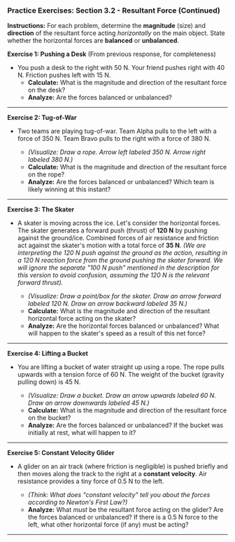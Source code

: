 
### Practice Exercises: Section 3.2 - Resultant Force (Continued)

**Instructions:** For each problem, determine the **magnitude** (size) and **direction** of the resultant force acting *horizontally* on the main object. State whether the horizontal forces are **balanced** or **unbalanced**.

**Exercise 1: Pushing a Desk** (From previous response, for completeness)

*   You push a desk to the right with 50 N. Your friend pushes right with 40 N. Friction pushes left with 15 N.
    *   **Calculate:** What is the magnitude and direction of the resultant force on the desk?
    *   **Analyze:** Are the forces balanced or unbalanced?
---
**Exercise 2: Tug-of-War**

*   Two teams are playing tug-of-war. Team Alpha pulls to the left with a force of 350 N. Team Bravo pulls to the right with a force of 380 N.

    *   *(Visualize: Draw a rope. Arrow left labeled 350 N. Arrow right labeled 380 N.)*
    *   **Calculate:** What is the magnitude and direction of the resultant force on the rope?
    *   **Analyze:** Are the forces balanced or unbalanced? Which team is likely winning at this instant?
---
**Exercise 3: The Skater**

*   A skater is moving across the ice. Let's consider the horizontal forces. The skater generates a forward push (thrust) of **120 N** by pushing against the ground/ice. Combined forces of air resistance and friction act against the skater's motion with a total force of **35 N**. *(We are interpreting the 120 N push against the ground as the action, resulting in a 120 N reaction force from the ground pushing the skater forward. We will ignore the separate "100 N push" mentioned in the description for this version to avoid confusion, assuming the 120 N is the relevant forward thrust).*

    *   *(Visualize: Draw a point/box for the skater. Draw an arrow forward labeled 120 N. Draw an arrow backward labeled 35 N.)*
    *   **Calculate:** What is the magnitude and direction of the resultant horizontal force acting on the skater?
    *   **Analyze:** Are the horizontal forces balanced or unbalanced? What will happen to the skater's speed as a result of this net force?
----
**Exercise 4: Lifting a Bucket**

*   You are lifting a bucket of water straight up using a rope. The rope pulls upwards with a tension force of 60 N. The weight of the bucket (gravity pulling down) is 45 N.

    *   *(Visualize: Draw a bucket. Draw an arrow upwards labeled 60 N. Draw an arrow downwards labeled 45 N.)*
    *   **Calculate:** What is the magnitude and direction of the resultant force on the bucket?
    *   **Analyze:** Are the forces balanced or unbalanced? If the bucket was initially at rest, what will happen to it?
----
**Exercise 5: Constant Velocity Glider**

*   A glider on an air track (where friction is negligible) is pushed briefly and then moves along the track to the right at a **constant velocity**. Air resistance provides a tiny force of 0.5 N to the left.

    *   *(Think: What does "constant velocity" tell you about the forces according to Newton's First Law?)*
    *   **Analyze:** What *must* be the resultant force acting on the glider? Are the forces balanced or unbalanced? If there is a 0.5 N force to the left, what other horizontal force (if any) must be acting?

***
